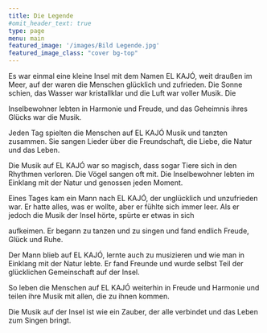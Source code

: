 ```yaml
---
title: Die Legende
#omit_header_text: true
type: page
menu: main
featured_image: '/images/Bild Legende.jpg'
featured_image_class: "cover bg-top"
---
```


Es war einmal eine kleine Insel mit dem Namen EL KAJÓ, weit draußen im Meer, auf der waren die Menschen glücklich und zufrieden. Die Sonne schien, das Wasser war kristallklar und die Luft war voller Musik. Die 

Inselbewohner lebten in Harmonie und Freude, und das Geheimnis ihres Glücks war die Musik.

Jeden Tag spielten die Menschen auf EL KAJÓ Musik und tanzten zusammen. Sie sangen Lieder über die Freundschaft, die Liebe, die Natur und das Leben. 

Die Musik auf EL KAJÓ war so magisch, dass sogar Tiere sich in den Rhythmen verloren. Die Vögel sangen oft mit. Die Inselbewohner lebten im Einklang mit der Natur und genossen jeden Moment.

Eines Tages kam ein Mann nach EL KAJÓ, der unglücklich und unzufrieden war. Er hatte alles, was er wollte, aber er fühlte sich immer leer. Als er jedoch die Musik der Insel hörte, spürte er etwas in sich 

aufkeimen. Er begann zu tanzen und zu singen und fand endlich Freude, Glück und Ruhe.

Der Mann blieb auf EL KAJÓ, lernte auch zu musizieren und wie man in Einklang mit der Natur lebte. Er fand Freunde und wurde selbst Teil der glücklichen Gemeinschaft auf der Insel.

So leben die Menschen auf EL KAJÓ weiterhin in Freude und Harmonie und teilen ihre Musik mit allen, die zu ihnen kommen. 

Die Musik auf der Insel ist wie ein Zauber, der alle verbindet und das Leben zum Singen bringt.

